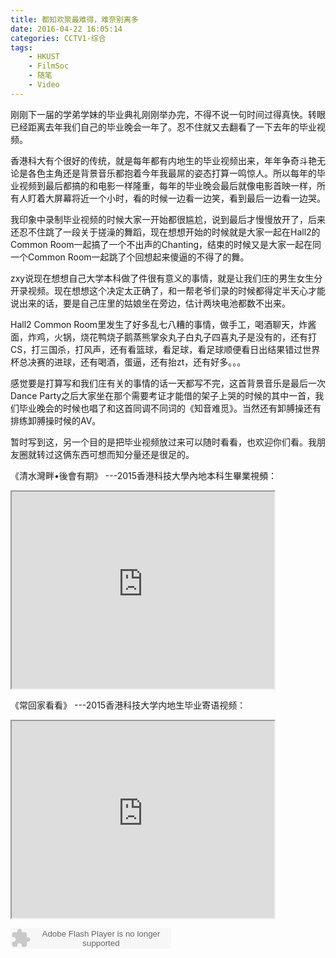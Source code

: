 ```yaml
---
title: 都知欢聚最难得，难奈别离多
date: 2016-04-22 16:05:14
categories: CCTV1-综合
tags:
    - HKUST
    - FilmSoc
    - 随笔
    - Video
---
```


刚刚下一届的学弟学妹的毕业典礼刚刚举办完，不得不说一句时间过得真快。转眼已经距离去年我们自己的毕业晚会一年了。忍不住就又去翻看了一下去年的毕业视频。

<!--more-->

香港科大有个很好的传统，就是每年都有内地生的毕业视频出来，年年争奇斗艳无论是各色主角还是背景音乐都抱着今年我最屌的姿态打算一鸣惊人。所以每年的毕业视频到最后都搞的和电影一样隆重，每年的毕业晚会最后就像电影首映一样，所有人盯着大屏幕将近一个小时，看的时候一边看一边笑，看到最后一边看一边哭。

我印象中录制毕业视频的时候大家一开始都很尴尬，说到最后才慢慢放开了，后来还忍不住跳了一段关于搓澡的舞蹈，现在想想开始的时候就是大家一起在Hall2的Common Room一起搞了一个不出声的Chanting，结束的时候又是大家一起在同一个Common Room一起跳了个回想起来傻逼的不得了的舞。

zxy说现在想想自己大学本科做了件很有意义的事情，就是让我们庄的男生女生分开录视频。现在想想这个决定太正确了，和一帮老爷们录的时候都得定半天心才能说出来的话，要是自己庄里的姑娘坐在旁边，估计两块电池都数不出来。

Hall2 Common Room里发生了好多乱七八糟的事情，做手工，喝酒聊天，炸酱面，炸鸡，火锅，烧花鸭烧子鹅蒸熊掌汆丸子白丸子四喜丸子是没有的，还有打CS，打三国杀，打风声，还有看篮球，看足球，看足球顺便看日出结果错过世界杯总决赛的进球，还有喝酒，蛋逼，还有抬zt，还有好多。。。

感觉要是打算写和我们庄有关的事情的话一天都写不完，这首背景音乐是最后一次Dance Party之后大家坐在那个需要考证才能借的架子上哭的时候的其中一首，我们毕业晚会的时候也唱了和这首同调不同词的《知音难觅》。当然还有卸膊操还有排练卸膊操时候的AV。

暂时写到这，另一个目的是把毕业视频放过来可以随时看看，也欢迎你们看。我朋友圈就转过这俩东西可想而知分量还是很足的。

《清水灣畔•後會有期》 ---2015香港科技大學內地本科生畢業視頻：

<iframe width="420" height="315"
src="http://www.youtube.com/embed/lpFc6fXn6jk?autoplay=1">
</iframe>

《常回家看看》 ---2015香港科技大学内地生毕业寄语视频：

<iframe width="420" height="315"
src="http://www.youtube.com/embed/jOmeUObuMvI?autoplay=1">
</iframe>

<embed src="http://www.xiami.com/widget/0_1770127757/singlePlayer.swf" type="application/x-shockwave-flash" width="257" height="33" wmode="transparent"></embed>
